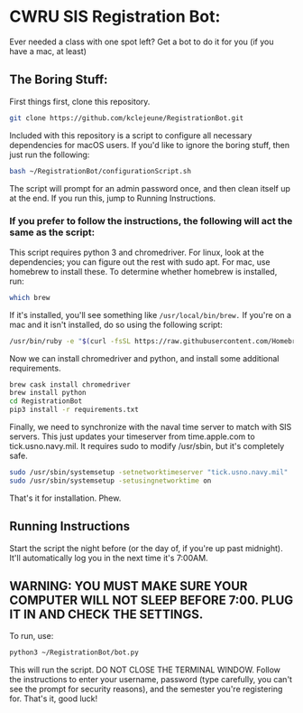 # CWRU SIS Registration Bot:
Ever needed a class with one spot left? Get a bot to do it for you (if you have a mac, at least)

## The Boring Stuff:
First things first, clone this repository.  
```bash
git clone https://github.com/kclejeune/RegistrationBot.git
```
Included with this repository is a script to configure all necessary dependencies for macOS users.  If you'd like to ignore the boring stuff, then just run the following:
```bash
bash ~/RegistrationBot/configurationScript.sh
```
The script will prompt for an admin password once, and then clean itself up at the end. If you run this, jump to Running Instructions.
### If you prefer to follow the instructions, the following will act the same as the script:
This script requires python 3 and chromedriver. For linux, look at the dependencies; you can figure out the rest with sudo apt. For mac, use homebrew to install these. 
To determine whether homebrew is installed, run:
```bash
which brew
```
If it's installed, you'll see something like `/usr/local/bin/brew.`
If you're on a mac and it isn't installed, do so using the following script:
```bash
/usr/bin/ruby -e "$(curl -fsSL https://raw.githubusercontent.com/Homebrew/install/master/install)"
```
Now we can install chromedriver and python, and install some additional requirements.
```bash
brew cask install chromedriver
brew install python
cd RegistrationBot
pip3 install -r requirements.txt
```
Finally, we need to synchronize with the naval time server to match with SIS servers.  This just updates your timeserver from time.apple.com to tick.usno.navy.mil. It requires sudo to modify /usr/sbin, but it's completely safe.
```bash
sudo /usr/sbin/systemsetup -setnetworktimeserver "tick.usno.navy.mil"
sudo /usr/sbin/systemsetup -setusingnetworktime on
```
That's it for installation.  Phew.
## Running Instructions ##
Start the script the night before (or the day of, if you're up past midnight). It'll automatically log you in the next time it's 7:00AM. 
## WARNING: YOU MUST MAKE SURE YOUR COMPUTER WILL NOT SLEEP BEFORE 7:00.  PLUG IT IN AND CHECK THE SETTINGS.
To run, use:
```bash
python3 ~/RegistrationBot/bot.py
```
This will run the script.  DO NOT CLOSE THE TERMINAL WINDOW. Follow the instructions to enter your username, password (type carefully, you can't see the prompt for security reasons), and the semester you're registering for.
That's it, good luck!
